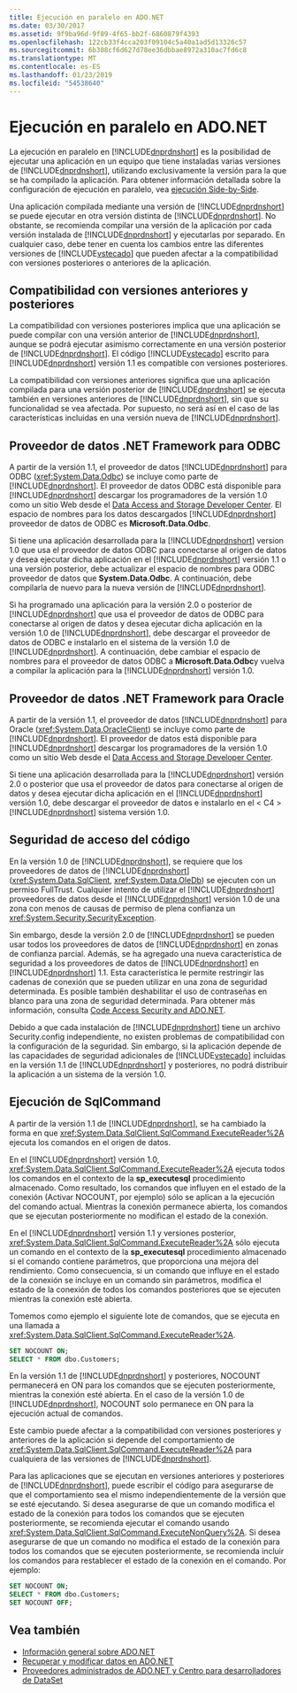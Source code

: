 ```yaml
---
title: Ejecución en paralelo en ADO.NET
ms.date: 03/30/2017
ms.assetid: 9f9ba96d-9f89-4f65-bb2f-6860879f4393
ms.openlocfilehash: 122cb33f4cca203f09104c5a40a1ad5d13326c57
ms.sourcegitcommit: 6b308cf6d627d78ee36dbbae8972a310ac7fd6c8
ms.translationtype: MT
ms.contentlocale: es-ES
ms.lasthandoff: 01/23/2019
ms.locfileid: "54538640"
---
```

# <a name="side-by-side-execution-in-adonet"></a>Ejecución en paralelo en ADO.NET
La ejecución en paralelo en [!INCLUDE[dnprdnshort](../../../../includes/dnprdnshort-md.md)] es la posibilidad de ejecutar una aplicación en un equipo que tiene instaladas varias versiones de [!INCLUDE[dnprdnshort](../../../../includes/dnprdnshort-md.md)], utilizando exclusivamente la versión para la que se ha compilado la aplicación. Para obtener información detallada sobre la configuración de ejecución en paralelo, vea [ejecución Side-by-Side](../../../../docs/framework/deployment/side-by-side-execution.md).  
  
 Una aplicación compilada mediante una versión de [!INCLUDE[dnprdnshort](../../../../includes/dnprdnshort-md.md)] se puede ejecutar en otra versión distinta de [!INCLUDE[dnprdnshort](../../../../includes/dnprdnshort-md.md)]. No obstante, se recomienda compilar una versión de la aplicación por cada versión instalada de [!INCLUDE[dnprdnshort](../../../../includes/dnprdnshort-md.md)] y ejecutarlas por separado. En cualquier caso, debe tener en cuenta los cambios entre las diferentes versiones de [!INCLUDE[vstecado](../../../../includes/vstecado-md.md)] que pueden afectar a la compatibilidad con versiones posteriores o anteriores de la aplicación.  
  
## <a name="forward-compatibility-and-backward-compatibility"></a>Compatibilidad con versiones anteriores y posteriores  
 La compatibilidad con versiones posteriores implica que una aplicación se puede compilar con una versión anterior de [!INCLUDE[dnprdnshort](../../../../includes/dnprdnshort-md.md)], aunque se podrá ejecutar asimismo correctamente en una versión posterior de [!INCLUDE[dnprdnshort](../../../../includes/dnprdnshort-md.md)]. El código [!INCLUDE[vstecado](../../../../includes/vstecado-md.md)] escrito para [!INCLUDE[dnprdnshort](../../../../includes/dnprdnshort-md.md)] versión 1.1 es compatible con versiones posteriores.  
  
 La compatibilidad con versiones anteriores significa que una aplicación compilada para una versión posterior de [!INCLUDE[dnprdnshort](../../../../includes/dnprdnshort-md.md)] se ejecuta también en versiones anteriores de [!INCLUDE[dnprdnshort](../../../../includes/dnprdnshort-md.md)], sin que su funcionalidad se vea afectada. Por supuesto, no será así en el caso de las características incluidas en una versión nueva de [!INCLUDE[dnprdnshort](../../../../includes/dnprdnshort-md.md)].  
  
## <a name="the-net-framework-data-provider-for-odbc"></a>Proveedor de datos .NET Framework para ODBC  
 A partir de la versión 1.1, el proveedor de datos [!INCLUDE[dnprdnshort](../../../../includes/dnprdnshort-md.md)] para ODBC (<xref:System.Data.Odbc>) se incluye como parte de [!INCLUDE[dnprdnshort](../../../../includes/dnprdnshort-md.md)]. El proveedor de datos ODBC está disponible para [!INCLUDE[dnprdnshort](../../../../includes/dnprdnshort-md.md)] descargar los programadores de la versión 1.0 como un sitio Web desde el [Data Access and Storage Developer Center](https://go.microsoft.com/fwlink/?linkid=4173). El espacio de nombres para los datos descargados [!INCLUDE[dnprdnshort](../../../../includes/dnprdnshort-md.md)] proveedor de datos de ODBC es **Microsoft.Data.Odbc**.  
  
 Si tiene una aplicación desarrollada para la [!INCLUDE[dnprdnshort](../../../../includes/dnprdnshort-md.md)] version 1.0 que usa el proveedor de datos ODBC para conectarse al origen de datos y desea ejecutar dicha aplicación en el [!INCLUDE[dnprdnshort](../../../../includes/dnprdnshort-md.md)] versión 1.1 o una versión posterior, debe actualizar el espacio de nombres para ODBC proveedor de datos que **System.Data.Odbc**. A continuación, debe compilarla de nuevo para la nueva versión de [!INCLUDE[dnprdnshort](../../../../includes/dnprdnshort-md.md)].  
  
 Si ha programado una aplicación para la versión 2.0 o posterior de [!INCLUDE[dnprdnshort](../../../../includes/dnprdnshort-md.md)] que usa el proveedor de datos de ODBC para conectarse al origen de datos y desea ejecutar dicha aplicación en la versión 1.0 de [!INCLUDE[dnprdnshort](../../../../includes/dnprdnshort-md.md)], debe descargar el proveedor de datos de ODBC e instalarlo en el sistema de la versión 1.0 de [!INCLUDE[dnprdnshort](../../../../includes/dnprdnshort-md.md)]. A continuación, debe cambiar el espacio de nombres para el proveedor de datos ODBC a **Microsoft.Data.Odbc**y vuelva a compilar la aplicación para la [!INCLUDE[dnprdnshort](../../../../includes/dnprdnshort-md.md)] versión 1.0.  
  
## <a name="the-net-framework-data-provider-for-oracle"></a>Proveedor de datos .NET Framework para Oracle  
 A partir de la versión 1.1, el proveedor de datos [!INCLUDE[dnprdnshort](../../../../includes/dnprdnshort-md.md)] para Oracle (<xref:System.Data.OracleClient>) se incluye como parte de [!INCLUDE[dnprdnshort](../../../../includes/dnprdnshort-md.md)]. El proveedor de datos está disponible para [!INCLUDE[dnprdnshort](../../../../includes/dnprdnshort-md.md)] descargar los programadores de la versión 1.0 como un sitio Web desde el [Data Access and Storage Developer Center](https://go.microsoft.com/fwlink/?linkid=4173).  
  
 Si tiene una aplicación desarrollada para la [!INCLUDE[dnprdnshort](../../../../includes/dnprdnshort-md.md)] versión 2.0 o posterior que usa el proveedor de datos para conectarse al origen de datos y desea ejecutar dicha aplicación en el [!INCLUDE[dnprdnshort](../../../../includes/dnprdnshort-md.md)] versión 1.0, debe descargar el proveedor de datos e instalarlo en el < C4 > [!INCLUDE[dnprdnshort](../../../../includes/dnprdnshort-md.md)]  sistema versión 1.0.  
  
## <a name="code-access-security"></a>Seguridad de acceso del código  
 En la versión 1.0 de [!INCLUDE[dnprdnshort](../../../../includes/dnprdnshort-md.md)], se requiere que los proveedores de datos de [!INCLUDE[dnprdnshort](../../../../includes/dnprdnshort-md.md)] (<xref:System.Data.SqlClient>, <xref:System.Data.OleDb>) se ejecuten con un permiso FullTrust. Cualquier intento de utilizar el [!INCLUDE[dnprdnshort](../../../../includes/dnprdnshort-md.md)] proveedores de datos desde el [!INCLUDE[dnprdnshort](../../../../includes/dnprdnshort-md.md)] versión 1.0 de una zona con menos de causas de permiso de plena confianza un <xref:System.Security.SecurityException>.  
  
 Sin embargo, desde la versión 2.0 de [!INCLUDE[dnprdnshort](../../../../includes/dnprdnshort-md.md)] se pueden usar todos los proveedores de datos de [!INCLUDE[dnprdnshort](../../../../includes/dnprdnshort-md.md)] en zonas de confianza parcial. Además, se ha agregado una nueva característica de seguridad a los proveedores de datos de [!INCLUDE[dnprdnshort](../../../../includes/dnprdnshort-md.md)] en [!INCLUDE[dnprdnshort](../../../../includes/dnprdnshort-md.md)] 1.1. Esta característica le permite restringir las cadenas de conexión que se pueden utilizar en una zona de seguridad determinada. Es posible también deshabilitar el uso de contraseñas en blanco para una zona de seguridad determinada. Para obtener más información, consulta [Code Access Security and ADO.NET](../../../../docs/framework/data/adonet/code-access-security.md).  
  
 Debido a que cada instalación de [!INCLUDE[dnprdnshort](../../../../includes/dnprdnshort-md.md)] tiene un archivo Security.config independiente, no existen problemas de compatibilidad con la configuración de la seguridad. Sin embargo, si la aplicación depende de las capacidades de seguridad adicionales de [!INCLUDE[vstecado](../../../../includes/vstecado-md.md)] incluidas en la versión 1.1 de [!INCLUDE[dnprdnshort](../../../../includes/dnprdnshort-md.md)] y posteriores, no podrá distribuir la aplicación a un sistema de la versión 1.0.  
  
## <a name="sqlcommand-execution"></a>Ejecución de SqlCommand  
 A partir de la versión 1.1 de [!INCLUDE[dnprdnshort](../../../../includes/dnprdnshort-md.md)], se ha cambiado la forma en que <xref:System.Data.SqlClient.SqlCommand.ExecuteReader%2A> ejecuta los comandos en el origen de datos.  
  
 En el [!INCLUDE[dnprdnshort](../../../../includes/dnprdnshort-md.md)] versión 1.0, <xref:System.Data.SqlClient.SqlCommand.ExecuteReader%2A> ejecuta todos los comandos en el contexto de la **sp_executesql** procedimiento almacenado. Como resultado, los comandos que influyen en el estado de la conexión (Activar NOCOUNT, por ejemplo) sólo se aplican a la ejecución del comando actual. Mientras la conexión permanece abierta, los comandos que se ejecutan posteriormente no modifican el estado de la conexión.  
  
 En el [!INCLUDE[dnprdnshort](../../../../includes/dnprdnshort-md.md)] versión 1.1 y versiones posterior, <xref:System.Data.SqlClient.SqlCommand.ExecuteReader%2A> sólo ejecuta un comando en el contexto de la **sp_executesql** procedimiento almacenado si el comando contiene parámetros, que proporciona una mejora del rendimiento. Como consecuencia, si un comando que influye en el estado de la conexión se incluye en un comando sin parámetros, modifica el estado de la conexión de todos los comandos posteriores que se ejecuten mientras la conexión esté abierta.  
  
 Tomemos como ejemplo el siguiente lote de comandos, que se ejecuta en una llamada a <xref:System.Data.SqlClient.SqlCommand.ExecuteReader%2A>.  
  
```sql
SET NOCOUNT ON;  
SELECT * FROM dbo.Customers;  
```  
  
 En la versión 1.1 de [!INCLUDE[dnprdnshort](../../../../includes/dnprdnshort-md.md)] y posteriores, NOCOUNT permanecerá en ON para los comandos que se ejecuten posteriormente, mientras la conexión esté abierta. En el caso de la versión 1.0 de [!INCLUDE[dnprdnshort](../../../../includes/dnprdnshort-md.md)], NOCOUNT solo permanece en ON para la ejecución actual de comandos.  
  
 Este cambio puede afectar a la compatibilidad con versiones posteriores y anteriores de la aplicación si depende del comportamiento de <xref:System.Data.SqlClient.SqlCommand.ExecuteReader%2A> para cualquiera de las versiones de [!INCLUDE[dnprdnshort](../../../../includes/dnprdnshort-md.md)].  
  
 Para las aplicaciones que se ejecutan en versiones anteriores y posteriores de [!INCLUDE[dnprdnshort](../../../../includes/dnprdnshort-md.md)], puede escribir el código para asegurarse de que el comportamiento sea el mismo independientemente de la versión que se esté ejecutando. Si desea asegurarse de que un comando modifica el estado de la conexión para todos los comandos que se ejecuten posteriormente, se recomienda ejecutar el comando usando <xref:System.Data.SqlClient.SqlCommand.ExecuteNonQuery%2A>. Si desea asegurarse de que un comando no modifica el estado de la conexión para todos los comandos que se ejecuten posteriormente, se recomienda incluir los comandos para restablecer el estado de la conexión en el comando. Por ejemplo:  
  
```sql
SET NOCOUNT ON;  
SELECT * FROM dbo.Customers;  
SET NOCOUNT OFF;  
```  
  
## <a name="see-also"></a>Vea también
- [Información general sobre ADO.NET](../../../../docs/framework/data/adonet/ado-net-overview.md)
- [Recuperar y modificar datos en ADO.NET](../../../../docs/framework/data/adonet/retrieving-and-modifying-data.md)
- [Proveedores administrados de ADO.NET y Centro para desarrolladores de DataSet](https://go.microsoft.com/fwlink/?LinkId=217917)

